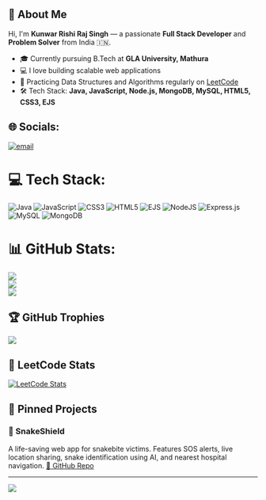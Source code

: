 ## 👋 About Me

Hi, I'm **Kunwar Rishi Raj Singh** — a passionate **Full Stack Developer** and **Problem Solver** from India 🇮🇳.

- 🎓 Currently pursuing B.Tech at **GLA University, Mathura**
- 💻 I love building scalable web  applications
- 🧠 Practicing Data Structures and Algorithms regularly on [LeetCode](https://leetcode.com/rishi_09/)
- 🛠️ Tech Stack: **Java, JavaScript, Node.js, MongoDB, MySQL, HTML5, CSS3, EJS**

## 🌐 Socials:
[![email](https://img.shields.io/badge/Email-D14836?logo=gmail&logoColor=white)](mailto:kunwarrishirajsingh04@gmail.com) 

# 💻 Tech Stack:
![Java](https://img.shields.io/badge/java-%23ED8B00.svg?style=for-the-badge&logo=openjdk&logoColor=white) 
![JavaScript](https://img.shields.io/badge/javascript-%23323330.svg?style=for-the-badge&logo=javascript&logoColor=%23F7DF1E) 
![CSS3](https://img.shields.io/badge/css3-%231572B6.svg?style=for-the-badge&logo=css3&logoColor=white) 
![HTML5](https://img.shields.io/badge/html5-%23E34F26.svg?style=for-the-badge&logo=html5&logoColor=white) 
![EJS](https://img.shields.io/badge/ejs-%23B4CA65.svg?style=for-the-badge&logo=ejs&logoColor=black) 
![NodeJS](https://img.shields.io/badge/node.js-6DA55F?style=for-the-badge&logo=node.js&logoColor=white) 
![Express.js](https://img.shields.io/badge/express.js-%23404d59.svg?style=for-the-badge&logo=express&logoColor=white)
![MySQL](https://img.shields.io/badge/mysql-4479A1.svg?style=for-the-badge&logo=mysql&logoColor=white) 
![MongoDB](https://img.shields.io/badge/MongoDB-%234ea94b.svg?style=for-the-badge&logo=mongodb&logoColor=white)

# 📊 GitHub Stats:
![](https://github-readme-stats.vercel.app/api?username=rishioffi0004&theme=dark&hide_border=false&include_all_commits=false&count_private=false)<br/>
![](https://nirzak-streak-stats.vercel.app/?user=rishioffi0004&theme=dark&hide_border=false)<br/>
![](https://github-readme-stats.vercel.app/api/top-langs/?username=rishioffi0004&theme=dark&hide_border=false&include_all_commits=false&count_private=false&layout=compact)

## 🏆 GitHub Trophies
![](https://github-profile-trophy.vercel.app/?username=rishioffi0004&theme=radical&no-frame=false&no-bg=true&margin-w=4)

## 🧠 LeetCode Stats
[![LeetCode Stats](https://leetcard.jacoblin.cool/rishi_09?theme=dark&font=baloo&extension=null)](https://leetcode.com/rishi_09/)

## 📌 Pinned Projects

### 🐍 SnakeShield
A life-saving web app for snakebite victims. Features SOS alerts, live location sharing, snake identification using AI, and nearest hospital navigation.
[🔗 GitHub Repo](https://github.com/your-username/SnakeShield)

---
[![](https://visitcount.itsvg.in/api?id=rishioffi0004&icon=0&color=0)](https://visitcount.itsvg.in)

<!-- Proudly created with GPRM ( https://gprm.itsvg.in ) -->
